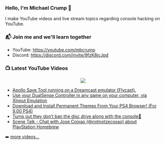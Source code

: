### Hello, I'm Michael Crump 👋

I make YouTube videos and live stream topics regarding console hacking on YouTube. 

### 📬 Join me and we'll learn together

- YouTube: https://youtube.com/mbcrump
- Discord: https://discord.com/invite/9fzK8jcJpd

### 📺 Latest YouTube Videos

<div align="center">

[<img src="https://img.shields.io/badge/-Subscribe-red?style=for-the-badge&logo=youtube&logoColor=white"/>](https://www.youtube.com/c/mbcrump?sub_confirmation=1)

</div>

<!-- YOUTUBE:START -->
- [Apollo Save Tool running on a Dreamcast emulator &lpar;Flycast&rpar;.](https://www.youtube.com/watch?v=QZV0HD2l96U)
- [Use your DualSense Controller in any game on your computer, via XInput Emulation](https://www.youtube.com/watch?v=Nu2cnvgMxzs)
- [Download and Install Permanent Themes From Your PS4 Browser! &lpar;For 9.00 PS4&rpar;](https://www.youtube.com/watch?v=a_FaVDzjQcg)
- [Turns out they don’t ban the disc drive along with the console🫠](https://www.youtube.com/watch?v=SE-FK6clO4I)
- [Scene Talk - Chat with Jose Coixao &lpar;@notnotzecoxao&rpar; about PlayStation Homebrew](https://www.youtube.com/watch?v=Mfs9m6c7TMg)
<!-- YOUTUBE:END -->

➡️ [more videos...](https://youtube.com/mbcrump)

